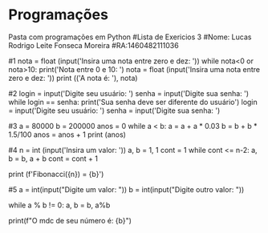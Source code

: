 # Programações
 Pasta com programações em Python
#Lista de Exericios 3
#Nome: Lucas Rodrigo Leite Fonseca Moreira
#RA:1460482111036

#1
nota = float (input('Insira uma nota entre zero e dez: '))
while nota<0 or nota>10:
    print('Nota entre 0 e 10: ')
    nota = float (input('Insira uma nota entre zero e dez: '))
print (('A nota é: '), nota)

#2
login = input('Digite seu usuário: ')
senha = input('Digite sua senha: ')
while login == senha:
    print('Sua senha deve ser diferente do usuário')
    login = input('Digite seu usuário: ')
    senha = input('Digite sua senha: ')

#3
a = 80000
b = 200000
anos = 0
while a < b:
    a = a + a * 0.03
    b = b + b * 1.5/100
    anos = anos + 1
print (anos)

#4
n = int (input('Insira um valor: '))
a, b = 1, 1
cont = 1
while cont <= n-2:
    a, b = b, a + b
    cont = cont + 1

print (f'Fibonacci({n}) = {b}')

#5
a = int(input("Digite um valor: "))
b = int(input("Digite outro valor: "))
 
while a % b != 0:
 a, b = b, a%b
 
print(f"O mdc de seu número é: {b}")